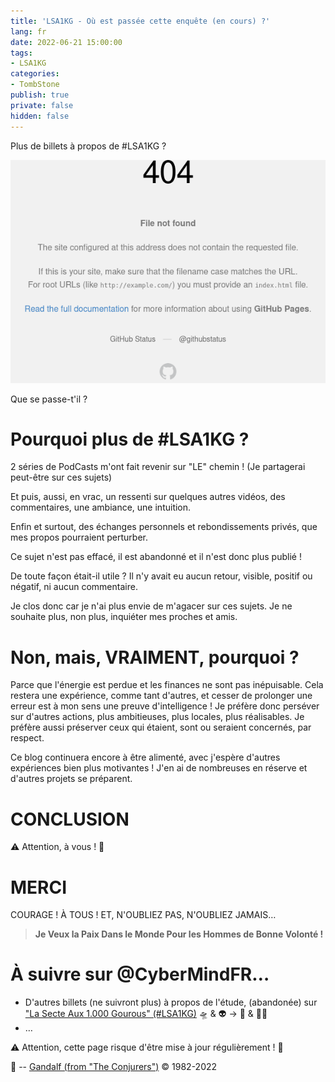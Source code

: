 ```yaml
---
title: 'LSA1KG - Où est passée cette enquête (en cours) ?'
lang: fr
date: 2022-06-21 15:00:00
tags:
- LSA1KG
categories: 
- TombStone
publish: true
private: false
hidden: false
---
```


Plus de billets à propos de #LSA1KG ?

<img src="/uploads/images/404.png">

Que se passe-t'il ?

<!-- more -->

# Pourquoi plus de #LSA1KG ?

2 séries de PodCasts m'ont fait revenir sur "LE" chemin !
(Je partagerai peut-être sur ces sujets)

Et puis, aussi, en vrac, un ressenti sur quelques autres vidéos, des commentaires, une ambiance, une intuition.

Enfin et surtout, des échanges personnels et rebondissements privés, que mes propos pourraient perturber.

Ce sujet n'est pas effacé, il est abandonné et il n'est donc plus publié !

De toute façon était-il utile ?
Il n'y avait eu aucun retour, visible, positif ou négatif, ni aucun commentaire.

Je clos donc car je n'ai plus envie de m'agacer sur ces sujets.
Je ne souhaite plus, non plus, inquiéter mes proches et amis.

# Non, mais, VRAIMENT, pourquoi ?

Parce que l'énergie est perdue et les finances ne sont pas inépuisable.
Cela restera une expérience, comme tant d'autres, et cesser de prolonger une erreur est à mon sens une preuve d'intelligence !
Je préfère donc perséver sur d'autres actions, plus ambitieuses, plus locales, plus réalisables.
Je préfère aussi préserver ceux qui étaient, sont ou seraient concernés, par respect.

Ce blog continuera encore à être alimenté, avec j'espère d'autres expériences bien plus motivantes !
J'en ai de nombreuses en réserve et d'autres projets se préparent.

# CONCLUSION

⚠️ Attention, à vous ! 👀

# MERCI

COURAGE !
À TOUS !
ET, N'OUBLIEZ PAS, N'OUBLIEZ JAMAIS…

> **Je Veux la Paix Dans le Monde Pour les Hommes de Bonne Volonté !**

# À suivre sur @CyberMindFR… #

- D'autres billets (ne suivront plus) à propos de l'étude, (abandonée) sur ["La Secte Aux 1.000 Gourous" (#LSA1KG)](https://cybermind.fr/tags/LSA1KG/) 🛸 & 👽 -> 🦄 & 🧚‍♀️
- …

⚠️ Attention, cette page risque d'être mise à jour régulièrement ! 👀

🧙 -- [Gandalf (from "The Conjurers")](mailto:Gandalf@Gk2.NET?subject=The%20Conjurers%20%3F) ©️ 1982-2022